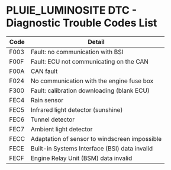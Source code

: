 # PLUIE_LUMINOSITE DTC - Diagnostic Trouble Codes List

| Code | Detail |
| - | - |
| F003 | Fault: no communication with BSI |
| F00F | Fault: ECU not communicating on the CAN |
| F00A | CAN fault |
| F024 | No communication with the engine fuse box |
| F300 | Fault: calibration downloading (blank ECU) |
| FEC4 | Rain sensor |
| FEC5 | Infrared light detector (sunshine) |
| FEC6 | Tunnel detector |
| FEC7 | Ambient light detector |
| FECC | Adaptation of sensor to windscreen impossible |
| FECE | Built-in Systems Interface (BSI) data invalid |
| FECF | Engine Relay Unit (BSM) data invalid |
